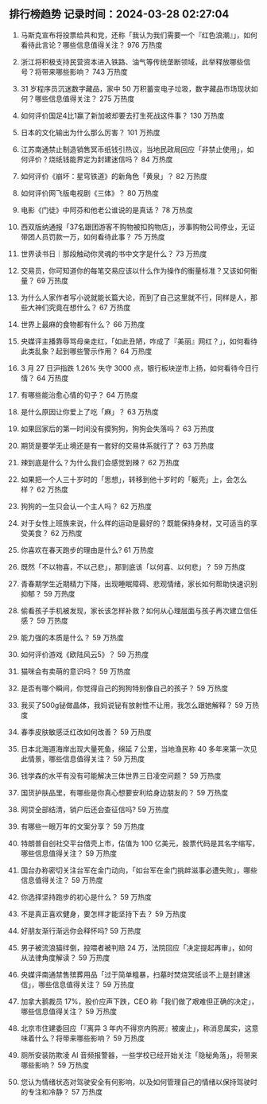 
## 排行榜趋势 记录时间：2024-03-28 02:27:04
  
  1. 马斯克宣布将投票给共和党，还称「我认为我们需要一个『红色浪潮』」，如何看待此言论？哪些信息值得关注？ 976 万热度
    
  2. 浙江将积极支持民营资本进入铁路、油气等传统垄断领域，此举释放哪些信号？将带来哪些影响？ 743 万热度
    
  3. 31 岁程序员沉迷数字藏品，家中 50 万积蓄变电子垃圾，数字藏品市场现状如何？哪些信息值得关注？ 275 万热度
    
  4. 如何评价国足4比1赢了新加坡却要去打生死战这件事？ 130 万热度
    
  5. 日本的文化输出为什么那么厉害？ 101 万热度
    
  6. 江苏南通禁止制造销售冥币纸钱引热议，当地民政局回应「非禁止使用」，如何评价？烧纸钱能界定为封建迷信吗？ 84 万热度
    
  7. 如何评价《崩坏：星穹铁道》的新角色「黄泉」？ 82 万热度
    
  8. 如何评价网飞版电视剧《三体》？ 80 万热度
    
  9. 电影《门徒》中阿芬和他老公谁说的是真话？ 78 万热度
    
  10. 西双版纳通报「37名跟团游客不购物被扣购物店」，涉事购物公司停业，无证带团人员罚款一万，如何看待此事？ 75 万热度
    
  11. 世界读书日｜那段触动你灵魂的书中文字是什么？ 73 万热度
    
  12. 交易员，你可知道你的每笔交易应该以什么作为操作的衡量标准？又该如何衡量？ 69 万热度
    
  13. 为什么人家作者写小说就能长篇大论，而到了自己这里就不行，同样是人，那些大神们究竟在想什么？ 67 万热度
    
  14. 世界上最麻的食物都有什么？ 66 万热度
    
  15. 央媒评主播靠辱骂母亲走红，「如此丑陋，咋成了『美丽』网红？」，如何看待此类乱象？起到哪些警示作用？ 64 万热度
    
  16. 3 月 27 日沪指跌 1.26% 失守 3000 点，银行板块逆市上扬，如何看待今日行情？ 64 万热度
    
  17. 有哪些能治愈心情的句子？ 64 万热度
    
  18. 是什么原因让你爱上了吃「麻」？ 63 万热度
    
  19. 如果回家后的第一时间没有摸狗狗，狗狗会失落吗？ 63 万热度
    
  20. 期货是要学无止境还是有一套好的交易体系就行了？ 63 万热度
    
  21. 辣到底是什么？为什么我们会感觉到辣？ 62 万热度
    
  22. 如果把一个人三十岁时的「思想」，转移到他十岁时的「躯壳」上，会怎么样？ 62 万热度
    
  23. 狗狗的一生只会认一个主人吗？ 62 万热度
    
  24. 对于女性上班族来说，什么样的运动是最好的？既能保持身材，又可适当的享受美食？ 62 万热度
    
  25. 你喜欢在春天跑步的理由是什么? 61 万热度
    
  26. 既然「不以物喜，不以己悲」，那到底该「以何喜、以何悲」？ 59 万热度
    
  27. 青春期学生近期精力下降，出现睡眠障碍、悲观情绪，家长如何帮助快速识别抑郁？ 59 万热度
    
  28. 偷看孩子手机被发现，家长该怎样补救？如何从心理层面与孩子再次建立信任感？ 59 万热度
    
  29. 能力强的本质是什么？ 59 万热度
    
  30. 如何评价游戏《欧陆风云5》？ 59 万热度
    
  31. 猫咪会有卖萌的意识吗？ 59 万热度
    
  32. 是否有哪个瞬间，你觉得自己的狗狗特别像自己的孩子？ 59 万热度
    
  33. 我买了500g铋做晶体，我妈说铋有放射性不让用，我怎么跟她解释？ 59 万热度
    
  34. 春季皮肤敏感泛红改如何改善？ 59 万热度
    
  35. 日本北海道海岸出现大量死鱼，绵延 7 公里，当地渔民称 40 多年来第一次见此情景，哪些信息值得关注？ 59 万热度
    
  36. 钱学森的水平有没有可能解决三体世界三日凌空问题？ 59 万热度
    
  37. 国货护肤品里，有哪些是你真心想要安利给身边朋友的？ 59 万热度
    
  38. 网贷全部结清，销户后还会查征信吗? 59 万热度
    
  39. 有哪些一眼万年的文案分享？ 59 万热度
    
  40. 特朗普自创社交平台借壳上市，估值为 100 亿美元，股票代码是其名字缩写，哪些信息值得关注？ 59 万热度
    
  41. 国台办称密切关注台军在金门动向，「如台军在金门挑衅滋事必遭失败」，哪些信息值得关注？ 59 万热度
    
  42. 你选择坚持跑步的初心是什么？ 59 万热度
    
  43. 不是真正喜欢健身，要怎样才能坚持下去？ 59 万热度
    
  44. 好朋友渐行渐远你会释怀吗? 59 万热度
    
  45. 男子被流浪猫绊倒，投喂者被判赔 24 万，法院回应「决定提起再审」，如何从法律角度解读？ 59 万热度
    
  46. 央媒评南通禁售殡葬用品「过于简单粗暴，扫墓时焚烧冥纸谈不上是封建迷信」，哪些信息值得关注？ 59 万热度
    
  47. 加拿大鹅裁员 17%，股价应声下跌，CEO 称「我们做了艰难但正确的决定」，哪些信息值得关注？ 59 万热度
    
  48. 北京市住建委回应「『离异 3 年内不得京内购房』被废止」，称消息属实，这意味着什么？将带来哪些影响？ 59 万热度
    
  49. 厕所安装防欺凌 AI 音频报警器，一些学校已经开始关注「隐秘角落」，将带来哪些影响？ 59 万热度
    
  50. 您认为情绪状态对驾驶安全有何影响，以及如何管理自己的情绪以保持驾驶时的专注和冷静？ 57 万热度
    
